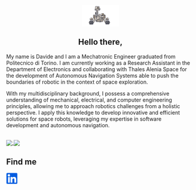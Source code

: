 <p align="center">
  <img height="20%" width="20%" align="center" src="https://github.com/Fixit-Davide/Fixit-Davide/blob/main/icon/rover_animation.gif" />
 <h2 align="center">Hello there,</h2>
</p>
My name is Davide and I am a Mechatronic Engineer graduated from Politecnico di Torino.
I am currently working as a Research Assistant in the Department of Electronics and collaborating with Thales Alenia Space for the development of Autonomous Navigation Systems able to push the boundaries of robotic in the context of space exploration.



With my multidisciplinary background, I possess a comprehensive understanding of mechanical, electrical, and computer engineering principles, allowing me to approach robotics challenges from a holistic perspective. I apply this knowledge to develop innovative and efficient solutions for space robots, leveraging my expertise in software development and autonomous navigation.

##
<a href="https://github.com/Fixit-Davide/github-readme-stats">
  <img height=150 align="center" src="https://github-readme-stats-sigma-five.vercel.app/api?username=Fixit-Davide&show_icons=true&theme=radical&rank_icon=github&count_private=true&show_icons=false" />
</a>
<a href="https://github.com/anuraghazra/convoychat">
  <img height=150 align="center" src="https://github-readme-stats-sigma-five.vercel.app/api/top-langs?username=Fixit-Davide&layout=compact&langs_count=8&card_width=310&theme=radical" />
</a>

## Find me
<a href="https://www.linkedin.com/in/davide-graziato/"><img height="30" src="https://github.com/Fixit-Davide/Fixit-Davide/blob/main/icon/linkedin_logo.png"></a>

<!--
**Fixit-Davide/Fixit-Davide** is a ✨ _special_ ✨ repository because its `README.md` (this file) appears on your GitHub profile.

Here are some ideas to get you started:
[![Anurag's GitHub stats](https://github-readme-stats.vercel.app/api?username=Fixit-Davide)](https://github.com/anuraghazra/github-readme-stats)
- 🔭 I’m currently working on ...
- 🌱 I’m currently learning ...
- 👯 I’m looking to collaborate on ...
- 🤔 I’m looking for help with ...
- 💬 Ask me about ...
- 📫 How to reach me: ...
- 😄 Pronouns: ...
- ⚡ Fun fact: ...
-->
